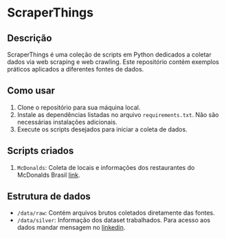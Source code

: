 # ScraperThings

## Descrição
ScraperThings é uma coleção de scripts em Python dedicados a coletar dados via web scraping e web crawling. Este repositório contém exemplos práticos aplicados a diferentes fontes de dados.

## Como usar
1. Clone o repositório para sua máquina local.
2. Instale as dependências listadas no arquivo `requirements.txt`. Não são necessárias instalações adicionais.
3. Execute os scripts desejados para iniciar a coleta de dados.

## Scripts criados
1. `McDonalds`: Coleta de locais e informações dos restaurantes do McDonalds Brasil [link](https://www.mcdonalds.com.br/restaurantes). 


## Estrutura de dados
- `/data/raw`: Contém arquivos brutos coletados diretamente das fontes.
- `/data/silver`: Informação dos dataset trabalhados. Para acesso aos dados mandar mensagem no [linkedin](https://www.linkedin.com/in/leandro-jukemura/).
